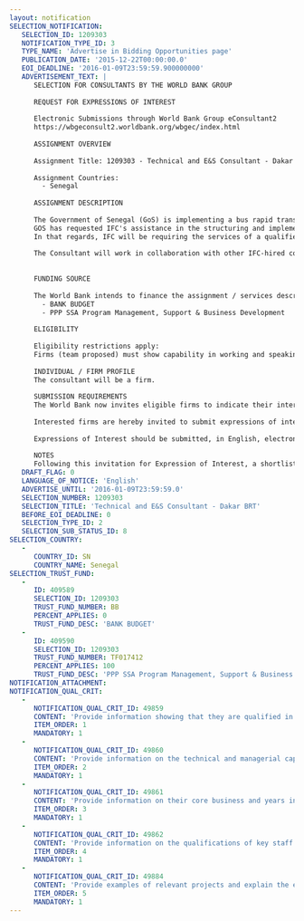 ```yaml
---
layout: notification
SELECTION_NOTIFICATION: 
   SELECTION_ID: 1209303
   NOTIFICATION_TYPE_ID: 3
   TYPE_NAME: 'Advertise in Bidding Opportunities page'
   PUBLICATION_DATE: '2015-12-22T00:00:00.0'
   EOI_DEADLINE: '2016-01-09T23:59:59.900000000'
   ADVERTISEMENT_TEXT: |
      SELECTION FOR CONSULTANTS BY THE WORLD BANK GROUP
      
      REQUEST FOR EXPRESSIONS OF INTEREST
      
      Electronic Submissions through World Bank Group eConsultant2
      https://wbgeconsult2.worldbank.org/wbgec/index.html
      
      ASSIGNMENT OVERVIEW
      
      Assignment Title: 1209303 - Technical and E&S Consultant - Dakar BRT
      
      Assignment Countries:
        - Senegal
      
      ASSIGNMENT DESCRIPTION
      
      The Government of Senegal (GoS) is implementing a bus rapid transit (BRT) project ( the Project) with the assistance of IDA financing for the infrastructure component of the Project. The Dakar BRT Project will introduce a bus-based mass transportation system in the Greater Dakar Area. The project consists broadly of (i) Transport infrastructure and systems (on public sector):  construction of bus lanes, terminals and stations, passenger information system, safety and security, etc. and (ii) Transport equipment (on private sector) procurement of bus fleet, operating system, estimated at US$ 60m. 
      GOS has requested IFC's assistance in the structuring and implementation of the private sector components of the BRT project under a public private partnership. IFC will assist GoS in the implementation of the PPP up to the selection of the private Operator and the financial close of the transaction. IFCs mandate will be executed in 2 phases: Phase 1 in two components (1A- Institutional review and due diligence and 1B- Structuring) and Phase 2 (implementation).
      In that regards, IFC will be requiring the services of a qualified Communication Consultant to assist, during all phases of the Project, on all aspects related to communication and stakeholders engagement, as well as GoSs reach out to existing bus Operator active in Dakar.
      
      The Consultant will work in collaboration with other IFC-hired consultants (legal and technical- E&S) and will be part of the IFCs transaction team.
      
      
      FUNDING SOURCE
      
      The World Bank intends to finance the assignment / services described below under the following trust fund(s):
        - BANK BUDGET
        - PPP SSA Program Management, Support & Business Development
      
      ELIGIBILITY
      
      Eligibility restrictions apply:
      Firms (team proposed) must show capability in working and speaking in the French language. The assignment will be in French. 
      
      INDIVIDUAL / FIRM PROFILE
      The consultant will be a firm. 
      
      SUBMISSION REQUIREMENTS
      The World Bank now invites eligible firms to indicate their interest in providing the services.  Interested firms must provide information indicating that they are qualified to perform the services (brochures, description of similar assignments, experience in similar conditions, availability of appropriate skills among staff, etc. for firms; CV and cover letter for individuals).  Please note that the total size of all attachments should be less than 5MB.  Consultants may associate to enhance their qualifications.
      
      Interested firms are hereby invited to submit expressions of interest.
      
      Expressions of Interest should be submitted, in English, electronically through World Bank Group eTendering (https://wbgeconsult2.worldbank.org/wbgec/index.html)
      
      NOTES
      Following this invitation for Expression of Interest, a shortlist of qualified firms will be formally invited to submit proposals.  Shortlisting and selection will be subject to the availability of funding.
   DRAFT_FLAG: 0
   LANGUAGE_OF_NOTICE: 'English'
   ADVERTISE_UNTIL: '2016-01-09T23:59:59.0'
   SELECTION_NUMBER: 1209303
   SELECTION_TITLE: 'Technical and E&S Consultant - Dakar BRT'
   BEFORE_EOI_DEADLINE: 0
   SELECTION_TYPE_ID: 2
   SELECTION_SUB_STATUS_ID: 8
SELECTION_COUNTRY: 
   - 
      COUNTRY_ID: SN
      COUNTRY_NAME: Senegal
SELECTION_TRUST_FUND: 
   - 
      ID: 409589
      SELECTION_ID: 1209303
      TRUST_FUND_NUMBER: BB
      PERCENT_APPLIES: 0
      TRUST_FUND_DESC: 'BANK BUDGET'
   - 
      ID: 409590
      SELECTION_ID: 1209303
      TRUST_FUND_NUMBER: TF017412
      PERCENT_APPLIES: 100
      TRUST_FUND_DESC: 'PPP SSA Program Management, Support & Business Development'
NOTIFICATION_ATTACHMENT: 
NOTIFICATION_QUAL_CRIT: 
   - 
      NOTIFICATION_QUAL_CRIT_ID: 49859
      CONTENT: 'Provide information showing that they are qualified in the field of the assignment.'
      ITEM_ORDER: 1
      MANDATORY: 1
   - 
      NOTIFICATION_QUAL_CRIT_ID: 49860
      CONTENT: 'Provide information on the technical and managerial capabilities of the firm.'
      ITEM_ORDER: 2
      MANDATORY: 1
   - 
      NOTIFICATION_QUAL_CRIT_ID: 49861
      CONTENT: 'Provide information on their core business and years in business.'
      ITEM_ORDER: 3
      MANDATORY: 1
   - 
      NOTIFICATION_QUAL_CRIT_ID: 49862
      CONTENT: 'Provide information on the qualifications of key staff.'
      ITEM_ORDER: 4
      MANDATORY: 1
   - 
      NOTIFICATION_QUAL_CRIT_ID: 49884
      CONTENT: 'Provide examples of relevant projects and explain the exact role the Firm played in the project'
      ITEM_ORDER: 5
      MANDATORY: 1
---
```

